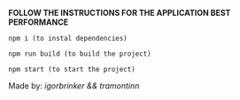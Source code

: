 **FOLLOW THE INSTRUCTIONS FOR THE APPLICATION BEST PERFORMANCE**
```
npm i (to instal dependencies)

npm run build (to build the project)

npm start (to start the project)
```
Made by: *igorbrinker && tramontinn*

